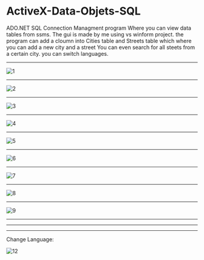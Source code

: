 # ActiveX-Data-Objets-SQL
ADO.NET SQL Connection Managment program
Where you can view data tables from ssms.
The gui is made by me using vs winform project.
the program can add a cloumn into Cities table and Streets table which where you can add a new city and a street
You can even search for all steets from a certain city.
you can switch languages.
___________________________________________________________________________________________
![1](https://user-images.githubusercontent.com/80118008/127730308-4528d123-da30-4e43-b3ab-90d1c418117d.PNG)
___________________________________________________________________________________________
![2](https://user-images.githubusercontent.com/80118008/127730313-bea860be-f425-4297-a07e-3e0723af11ff.PNG)
___________________________________________________________________________________________
![3](https://user-images.githubusercontent.com/80118008/127730316-b350a14e-ada6-4e42-9de3-932b41949d87.PNG)
___________________________________________________________________________________________
![4](https://user-images.githubusercontent.com/80118008/127730317-a0d84e6c-6d11-41a5-901b-88941fe062fe.PNG)
___________________________________________________________________________________________
![5](https://user-images.githubusercontent.com/80118008/127730322-5a2a1a09-9bed-45bd-8a90-904198075f20.PNG)
___________________________________________________________________________________________
![6](https://user-images.githubusercontent.com/80118008/127730324-84f14efe-4dbb-4acd-9b26-f6e328e5d7aa.PNG)
___________________________________________________________________________________________
![7](https://user-images.githubusercontent.com/80118008/127730326-7a78c4a9-45d8-4963-a4cd-deb9ccb8eb69.PNG)
___________________________________________________________________________________________
![8](https://user-images.githubusercontent.com/80118008/127730335-944f9daa-0d7d-4617-b090-d2d66b863a00.PNG)
___________________________________________________________________________________________
![9](https://user-images.githubusercontent.com/80118008/127730337-8f3341ad-d7ef-4ee4-b721-38221557eed3.PNG)
___________________________________________________________________________________________

___________________________________________________________________________________________

___________________________________________________________________________________________
Change Language:

![12](https://user-images.githubusercontent.com/80118008/127730356-78d3a5a0-7a5d-4b43-b40f-d42f61560eff.PNG)

